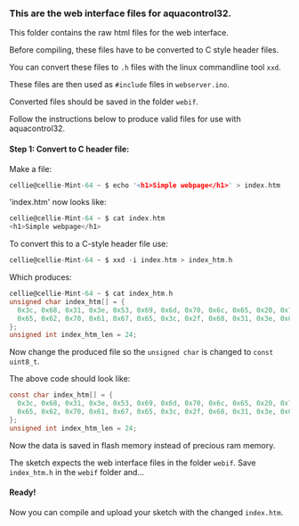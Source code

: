 ### This are the web interface files for aquacontrol32.

This folder contains the raw html files for the web interface.

Before compiling, these files have to be converted to C style header files.

You can convert these files to `.h` files with the linux commandline tool `xxd`.

These files are then used as `#include` files in `webserver.ino`.

Converted files should be saved in the folder `webif`.

Follow the instructions below to produce valid files for use with aquacontrol32.


#### Step 1: Convert to C header file:

Make a file:
```c
cellie@cellie-Mint-64 ~ $ echo '<h1>Simple webpage</h1>' > index.htm
```
'index.htm' now looks like:

```c
cellie@cellie-Mint-64 ~ $ cat index.htm
<h1>Simple webpage</h1>
```
To convert this to a C-style header file use:
```c
cellie@cellie-Mint-64 ~ $ xxd -i index.htm > index_htm.h
```
Which produces:
```c
cellie@cellie-Mint-64 ~ $ cat index_htm.h
unsigned char index_htm[] = {
  0x3c, 0x68, 0x31, 0x3e, 0x53, 0x69, 0x6d, 0x70, 0x6c, 0x65, 0x20, 0x77,
  0x65, 0x62, 0x70, 0x61, 0x67, 0x65, 0x3c, 0x2f, 0x68, 0x31, 0x3e, 0x0a
};
unsigned int index_htm_len = 24;
```
Now change the produced file so the `unsigned char` is changed to `const uint8_t`.

The above code should look like:
```c
const char index_htm[] = {
  0x3c, 0x68, 0x31, 0x3e, 0x53, 0x69, 0x6d, 0x70, 0x6c, 0x65, 0x20, 0x77,
  0x65, 0x62, 0x70, 0x61, 0x67, 0x65, 0x3c, 0x2f, 0x68, 0x31, 0x3e, 0x0a
};
unsigned int index_htm_len = 24;
```
Now the data is saved in flash memory instead of precious ram memory.

The sketch expects the web interface files in the folder `webif`.
Save `index_htm.h` in the `webif` folder and...

#### Ready!

Now you can compile and upload your sketch with the changed `index.htm`.

